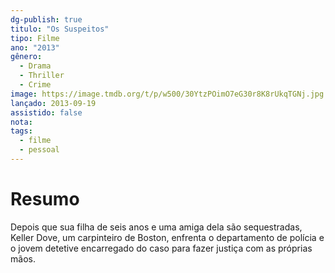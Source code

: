 ```yaml
---
dg-publish: true
titulo: "Os Suspeitos"
tipo: Filme
ano: "2013"
gênero:
  - Drama
  - Thriller
  - Crime
image: https://image.tmdb.org/t/p/w500/30YtzPOimO7eG30r8K8rUkqTGNj.jpg
lançado: 2013-09-19
assistido: false
nota:
tags:
  - filme
  - pessoal
---
```

# Resumo
Depois que sua filha de seis anos e uma amiga dela são sequestradas, Keller Dove, um carpinteiro de Boston, enfrenta o departamento de polícia e o jovem detetive encarregado do caso para fazer justiça com as próprias mãos.
